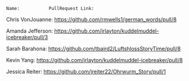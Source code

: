 	Name:			PullRequest Link:	
Chris VonJouanne:		https://github.com/rmwells1/german_words/pull/8

Amanda Jefferson:               https://github.com/jrlayton/kuddelmuddel-icebreaker/pull/3

Sarah Barahona:                  https://github.com/tbaird2/LuftshlossStoryTime/pull/8

Kevin Yang: https://github.com/jrlayton/kuddelmuddel-icebreaker/pull/8

Jessica Reiter:			https://github.com/jreiter22/Ohrwurm_Story/pull/1
